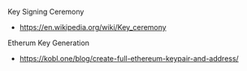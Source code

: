 Key Signing Ceremony

- https://en.wikipedia.org/wiki/Key_ceremony

Etherum Key Generation

- https://kobl.one/blog/create-full-ethereum-keypair-and-address/